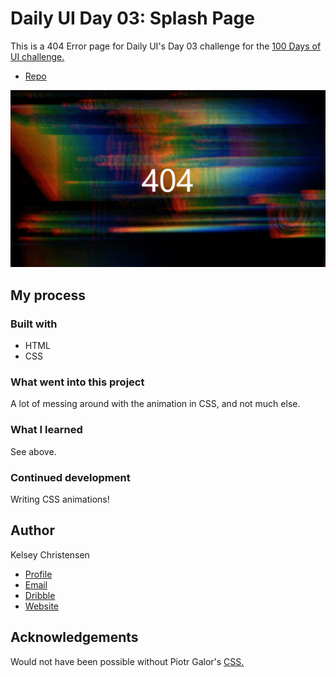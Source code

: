 <h1>Daily UI Day 03: Splash Page</h1>


This is a 404 Error page for Daily UI's Day 03 challenge for the <a href="https://www.dailyui.co/"> 100 Days of UI 
challenge.</a></p>

- [Repo](https://github.com/kelseychristensen/Daily-UI-Day-008 "Daily UI Day 08 Repo")

![Section 1](screenshot.gif "Screenshot")

## My process

### Built with

- HTML
- CSS

### What went into this project

A lot of messing around with the animation in CSS, and not much else. 

### What I learned

See above. 

### Continued development

Writing CSS animations!


## Author

Kelsey Christensen

- [Profile](https://github.com/kelseychristensen "Kelsey Christensen")
- [Email](mailto:kelsey.c.christensen@gmail.com?subject=Hi "Hi!")
- [Dribble](https://dribbble.com/kelseychristensen "Hi!")
- [Website](http://kelseychristensen.com/ "Welcome")

## Acknowledgements 

Would not have been possible without Piotr Galor's [CSS.](https://codepen.io/pgalor/pen/OeRWJQ)